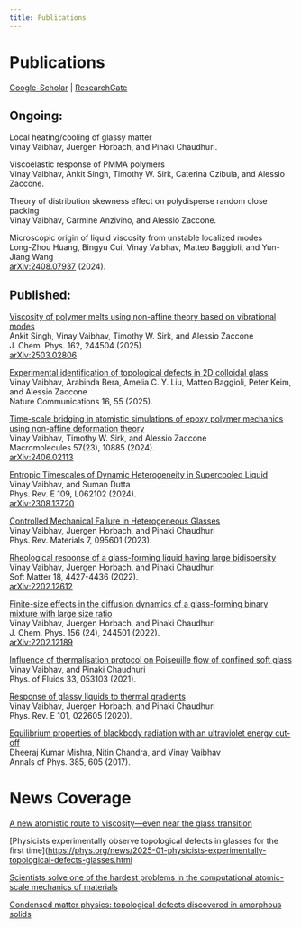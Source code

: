 ```yaml
---
title: Publications
---
```


# Publications  
[Google-Scholar](https://scholar.google.com/citations?user=AicxZvsAAAAJ&hl=hi&oi=ao) | [ResearchGate](https://www.researchgate.net/profile/Vinay_Vaibhav)  

## Ongoing:

Local heating/cooling of glassy matter  
Vinay Vaibhav, Juergen Horbach, and Pinaki Chaudhuri.

Viscoelastic response of PMMA polymers  
Vinay Vaibhav, Ankit Singh, Timothy W. Sirk, Caterina Czibula, and Alessio Zaccone.

Theory of distribution skewness effect on polydisperse random close packing  
Vinay Vaibhav, Carmine Anzivino, and Alessio Zaccone.  

Microscopic origin of liquid viscosity from unstable localized modes  
Long-Zhou Huang, Bingyu Cui, Vinay Vaibhav, Matteo Baggioli, and Yun-Jiang Wang  
[arXiv:2408.07937](https://arxiv.org/abs/2408.07937) (2024).

## Published:

[Viscosity of polymer melts using non-affine theory based on vibrational modes](https://doi.org/10.1063/5.0272171)  
Ankit Singh, Vinay Vaibhav, Timothy W. Sirk, and Alessio Zaccone  
J. Chem. Phys. 162, 244504 (2025).  
[arXiv:2503.02806](https://arxiv.org/abs/2503.02806)

[Experimental identification of topological defects in 2D colloidal glass](https://rdcu.be/d5pSW)  
Vinay Vaibhav, Arabinda Bera, Amelia C. Y. Liu, Matteo Baggioli, Peter Keim, and Alessio Zaccone  
Nature Communications 16, 55 (2025).  

[Time-scale bridging in atomistic simulations of epoxy polymer mechanics using non-affine deformation theory](https://doi.org/10.1021/acs.macromol.4c01360)  
Vinay Vaibhav, Timothy W. Sirk, and Alessio Zaccone  
Macromolecules 57(23), 10885 (2024).  
[arXiv:2406.02113](https://arxiv.org/abs/2406.02113)

[Entropic Timescales of Dynamic Heterogeneity in Supercooled Liquid](https://doi.org/10.1103/PhysRevE.109.L062102)  
Vinay Vaibhav, and Suman Dutta  
Phys. Rev. E 109, L062102 (2024).  
[arXiv:2308.13720](https://arxiv.org/abs/2308.13720)

[Controlled Mechanical Failure in Heterogeneous Glasses](https://journals.aps.org/prmaterials/abstract/10.1103/PhysRevMaterials.7.095601)   
Vinay Vaibhav, Juergen Horbach, and Pinaki Chaudhuri  
Phys. Rev. Materials 7, 095601 (2023).

[Rheological response of a glass-forming liquid having large bidispersity](https://pubs.rsc.org/en/Content/ArticleLanding/2022/SM/D2SM00326K)  
Vinay Vaibhav, Juergen Horbach, and Pinaki Chaudhuri  
Soft Matter 18, 4427-4436 (2022).  
[arXiv:2202.12612](https://arxiv.org/abs/2202.12612)

[Finite-size effects in the diffusion dynamics of a glass-forming binary mixture with large size ratio](https://aip.scitation.org/doi/10.1063/5.0090330)  
Vinay Vaibhav, Juergen Horbach, and Pinaki Chaudhuri  
J. Chem. Phys. 156 (24), 244501 (2022).  
[arXiv:2202.12189](https://arxiv.org/abs/2202.12189)

[Influence of thermalisation protocol on Poiseuille flow of confined soft glass](https://aip.scitation.org/doi/pdf/10.1063/5.0045302)  
Vinay Vaibhav, and Pinaki Chaudhuri  
Phys. of Fluids 33, 053103 (2021).

[Response of glassy liquids to thermal gradients](https://journals.aps.org/pre/abstract/10.1103/PhysRevE.101.022605)  
Vinay Vaibhav, Juergen Horbach, and Pinaki Chaudhuri  
Phys. Rev. E 101, 022605 (2020).

[Equilibrium properties of blackbody radiation with an ultraviolet energy cut-off](https://doi.org/10.1016/j.aop.2017.08.004)  
Dheeraj Kumar Mishra, Nitin Chandra, and Vinay Vaibhav  
Annals of Phys. 385, 605 (2017).


# News Coverage
[A new atomistic route to viscosity—even near the glass transition](https://phys.org/news/2025-06-atomistic-route-viscosity-glass-transition.html)  

[Physicists experimentally observe topological defects in glasses for the first time](https://phys.org/news/2025-01-physicists-experimentally-topological-defects-glasses.html  

[Scientists solve one of the hardest problems in the computational atomic-scale mechanics of materials](https://phys.org/news/2024-12-scientists-hardest-problems-atomic-scale.html)  

[Condensed matter physics: topological defects discovered in amorphous solids](https://lastatalenews.unimi.it/condensed-matter-physics-topological-defects-discovered-amorphous-solids)

